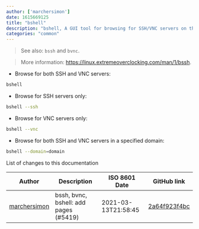 ```yaml
---
author: ['marchersimon']
date: 1615669125
title: "bshell"
description: "bshell, A GUI tool for browsing for SSH/VNC servers on the local network."
categories: "common"
---
```

> See also: `bssh` and `bvnc`.

> More information: <https://linux.extremeoverclocking.com/man/1/bssh>.

- Browse for both SSH and VNC servers:

```bash
bshell
```

- Browse for SSH servers only:

```bash
bshell --ssh
```

- Browse for VNC servers only:

```bash
bshell --vnc
```

- Browse for both SSH and VNC servers in a specified domain:

```bash
bshell --domain=domain
```
List of changes to this documentation


Author | Description | ISO 8601 Date | GitHub link
------|-----|-----|-----
[marchersimon](mailto:50295997+marchersimon@users.noreply.github.com) | bssh, bvnc, bshell: add pages (#5419) | 2021-03-13T21:58:45 | [2a64f923f4bc](https://github.com/tldr-pages/tldr/commit/2a64f923f4bccf679fb2c137cba4fd25303af27d)

